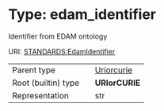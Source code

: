 
# Type: edam_identifier


Identifier from EDAM ontology

URI: [STANDARDS:EdamIdentifier](https://w3id.org/bridge2ai/standards-schema/EdamIdentifier)

|  |  |  |
| --- | --- | --- |
| Parent type | | [Uriorcurie](types/Uriorcurie.md) |
| Root (builtin) type | | **URIorCURIE** |
| Representation | | str |
